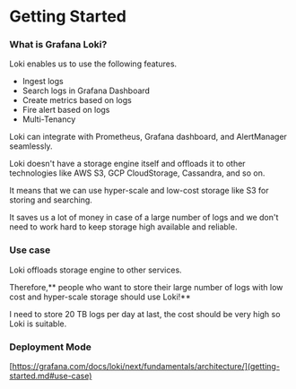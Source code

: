 # Getting Started

### What is Grafana Loki?

Loki enables us to use the following features.

* Ingest logs
* Search logs in Grafana Dashboard
* Create metrics based on logs
* Fire alert based on logs
* Multi-Tenancy

Loki can integrate with Prometheus, Grafana dashboard, and AlertManager seamlessly.

Loki doesn't have a storage engine itself and offloads it to other technologies like AWS S3, GCP CloudStorage, Cassandra, and so on.

It means that we can use hyper-scale and low-cost storage like S3 for storing and searching.

It saves us a lot of money in case of a large number of logs and we don't need to work hard to keep storage high available and reliable.

### Use case

Loki offloads storage engine to other services.

Therefore,** people who want to store their large number of logs with low cost and hyper-scale storage should use Loki!**

I need to store 20 TB logs per day at last, the cost should be very high so Loki is suitable.

### Deployment Mode

[https://grafana.com/docs/loki/next/fundamentals/architecture/](getting-started.md#use-case)
